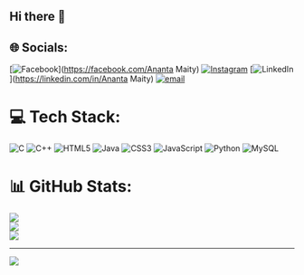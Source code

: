 ## Hi there 👋

<!--
**AnantaMaity/AnantaMaity** is a ✨ _special_ ✨ repository because its `README.md` (this file) appears on your GitHub profile.

Here are some ideas to get you started:

- 🔭 I’m currently working on ...
- 🌱 I’m currently learning ...
- 👯 I’m looking to collaborate on ...
- 🤔 I’m looking for help with ...
- 💬 Ask me about ...
- 📫 How to reach me: ...
- 😄 Pronouns: ...
- ⚡ Fun fact: ...
-->

## 🌐 Socials:
[![Facebook](https://img.shields.io/badge/Facebook-%231877F2.svg?logo=Facebook&logoColor=white)](https://facebook.com/Ananta Maity) [![Instagram](https://img.shields.io/badge/Instagram-%23E4405F.svg?logo=Instagram&logoColor=white)](https://instagram.com/its_maity_here) [![LinkedIn](https://img.shields.io/badge/LinkedIn-%230077B5.svg?logo=linkedin&logoColor=white)](https://linkedin.com/in/Ananta Maity) [![email](https://img.shields.io/badge/Email-D14836?logo=gmail&logoColor=white)](mailto:anantamaity8167@gmail.com) 

# 💻 Tech Stack:
![C](https://img.shields.io/badge/c-%2300599C.svg?style=for-the-badge&logo=c&logoColor=white) ![C++](https://img.shields.io/badge/c++-%2300599C.svg?style=for-the-badge&logo=c%2B%2B&logoColor=white) ![HTML5](https://img.shields.io/badge/html5-%23E34F26.svg?style=for-the-badge&logo=html5&logoColor=white) ![Java](https://img.shields.io/badge/java-%23ED8B00.svg?style=for-the-badge&logo=openjdk&logoColor=white) ![CSS3](https://img.shields.io/badge/css3-%231572B6.svg?style=for-the-badge&logo=css3&logoColor=white) ![JavaScript](https://img.shields.io/badge/javascript-%23323330.svg?style=for-the-badge&logo=javascript&logoColor=%23F7DF1E) ![Python](https://img.shields.io/badge/python-3670A0?style=for-the-badge&logo=python&logoColor=ffdd54) ![MySQL](https://img.shields.io/badge/mysql-4479A1.svg?style=for-the-badge&logo=mysql&logoColor=white)
# 📊 GitHub Stats:
![](https://github-readme-stats.vercel.app/api?username=AnantaMaity&theme=dark&hide_border=false&include_all_commits=true&count_private=false)<br/>
![](https://nirzak-streak-stats.vercel.app/?user=AnantaMaity&theme=dark&hide_border=false)<br/>
![](https://github-readme-stats.vercel.app/api/top-langs/?username=AnantaMaity&theme=dark&hide_border=false&include_all_commits=true&count_private=false&layout=compact)

---
[![](https://visitcount.itsvg.in/api?id=AnantaMaity&icon=0&color=0)](https://visitcount.itsvg.in)

<!-- Proudly created with GPRM ( https://gprm.itsvg.in ) -->
